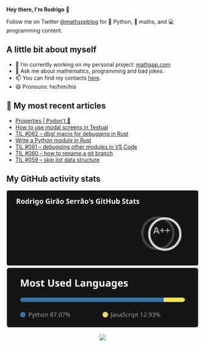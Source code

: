**Hey there, I'm Rodrigo** 👋

Follow me on Twitter [@mathsppblog][twitter] for 🐍 Python, 🧠 maths, and 💻 programming content.


## A little bit about myself

- 🔭 I’m currently working on my personal project: [mathspp.com](https://mathspp.com)
- 💬 Ask me about mathematics, programming and bad jokes.
- 📫 You can find my contacts [here](https://mathspp.com/about#contacts).
- 😄 Pronouns: he/him/his


## 📖 My most recent articles

<!-- BLOG-POST-LIST:START -->
- [Properties | Pydon&#39;t 🐍](https://mathspp.com/blog/pydonts/properties)
- [How to use modal screens in Textual](https://mathspp.com/blog/how-to-use-modal-screens-in-textual)
- [TIL #062 – dbg! macro for debugging in Rust](https://mathspp.com/blog/til/dbg%21-macro-for-debugging-in-rust)
- [Write a Python module in Rust](https://mathspp.com/blog/write-a-python-module-in-rust)
- [TIL #061 – debugging other modules in VS Code](https://mathspp.com/blog/til/debugging-other-modules-in-vscode)
- [TIL #060 – how to rename a git branch](https://mathspp.com/blog/til/rename-a-git-branch)
- [TIL #059 – skip list data structure](https://mathspp.com/blog/til/skip-list-data-structure)
<!-- BLOG-POST-LIST:END -->


##  My GitHub activity stats

<!-- Thanks to ofek! -->

<img src="general_stats.svg" alt="GitHub Statistics" loading="lazy">

<img src="language_stats.svg" alt="Top Languages" loading="lazy">

<p align='center'><img src='https://visitor-badge.laobi.icu/badge?page_id=RodrigoGiraoSerrao'></p>

[twitter]: https://twitter.com/mathsppblog
